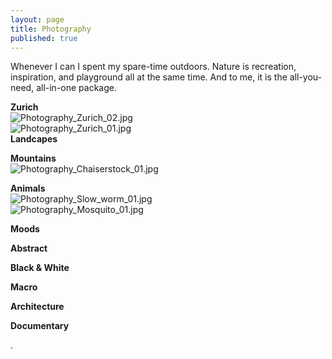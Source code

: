 ```yaml
---
layout: page
title: Photography
published: true
---
```


Whenever I can I spent my spare-time outdoors. Nature is recreation, inspiration, and playground all at the same time. And to me, it is the all-you-need, all-in-one package.


**Zurich**  
![Photography_Zurich_02.jpg]({{site.baseurl}}/img/Photography_Zurich_02.jpg)  
![Photography_Zurich_01.jpg]({{site.baseurl}}/img/Photography_Zurich_01.jpg)  
**Landcapes**



**Mountains**  
![Photography_Chaiserstock_01.jpg]({{site.baseurl}}/img/Photography_Chaiserstock_01.jpg)  

**Animals**  
![Photography_Slow_worm_01.jpg]({{site.baseurl}}/img/Photography_Slow_worm_01.jpg)   
![Photography_Mosquito_01.jpg]({{site.baseurl}}/img/Photography_Mosquito_01.jpg)  

**Moods**



**Abstract**



**Black & White**



**Macro**



**Architecture**



**Documentary**





.
